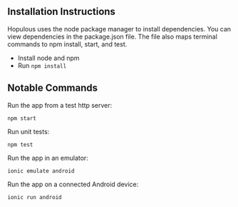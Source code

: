 ## Installation Instructions
Hopulous uses the node package manager to install dependencies. You can view dependencies in the package.json file. The file also maps terminal commands to npm install, start, and test.

- Install node and npm
- Run `npm install`

## Notable Commands

Run the app from a test http server:

`npm start`

Run unit tests:

`npm test`

Run the app in an emulator:

`ionic emulate android`

Run the app on a connected Android device:

`ionic run android`

